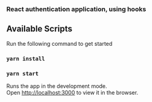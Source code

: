 ### React authentication application, using hooks
## Available Scripts

Run the following command to get started

### `yarn install`

### `yarn start`

Runs the app in the development mode.<br />
Open [http://localhost:3000](http://localhost:3000) to view it in the browser.
